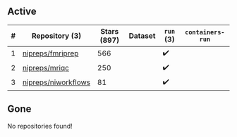 ## Active
| # | Repository (3) | Stars (897) | Dataset | `run` (3) | `containers-run` |
| --- | --- | --- | --- | --- | --- |
| 1 | [nipreps/fmriprep](https://github.com/nipreps/fmriprep) | 566 |  | :heavy_check_mark: |  |
| 2 | [nipreps/mriqc](https://github.com/nipreps/mriqc) | 250 |  | :heavy_check_mark: |  |
| 3 | [nipreps/niworkflows](https://github.com/nipreps/niworkflows) | 81 |  | :heavy_check_mark: |  |

## Gone
No repositories found!
